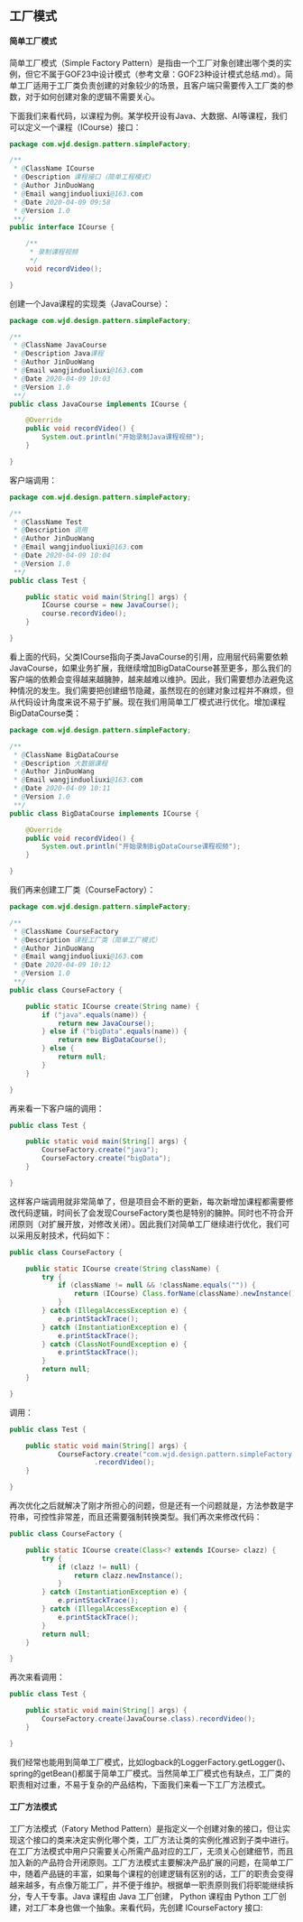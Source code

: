 ## 工厂模式

#### 简单工厂模式

简单工厂模式（Simple Factory Pattern）是指由一个工厂对象创建出哪个类的实例，但它不属于GOF23中设计模式（参考文章：GOF23种设计模式总结.md）。简单工厂适用于工厂类负责创建的对象较少的场景，且客户端只需要传入工厂类的参数，对于如何创建对象的逻辑不需要关心。 

下面我们来看代码，以课程为例。某学校开设有Java、大数据、AI等课程，我们可以定义一个课程（ICourse）接口：

```java
package com.wjd.design.pattern.simpleFactory;

/**
 * @ClassName ICourse
 * @Description 课程接口（简单工程模式）
 * @Author JinDuoWang
 * @Email wangjinduoliuxi@163.com
 * @Date 2020-04-09 09:58
 * @Version 1.0
 **/
public interface ICourse {

    /**
     * 录制课程视频
     */
    void recordVideo();

}
```

创建一个Java课程的实现类（JavaCourse）：

```java
package com.wjd.design.pattern.simpleFactory;

/**
 * @ClassName JavaCourse
 * @Description Java课程
 * @Author JinDuoWang
 * @Email wangjinduoliuxi@163.com
 * @Date 2020-04-09 10:03
 * @Version 1.0
 **/
public class JavaCourse implements ICourse {

    @Override
    public void recordVideo() {
        System.out.println("开始录制Java课程视频");
    }

}
```

客户端调用：

```java
package com.wjd.design.pattern.simpleFactory;

/**
 * @ClassName Test
 * @Description 调用
 * @Author JinDuoWang
 * @Email wangjinduoliuxi@163.com
 * @Date 2020-04-09 10:04
 * @Version 1.0
 **/
public class Test {

    public static void main(String[] args) {
        ICourse course = new JavaCourse();
        course.recordVideo();
    }

}
```

看上面的代码，父类ICourse指向子类JavaCourse的引用，应用层代码需要依赖JavaCourse，如果业务扩展，我继续增加BigDataCourse甚至更多，那么我们的客户端的依赖会变得越来越臃肿，越来越难以维护。因此，我们需要想办法避免这种情况的发生。我们需要把创建细节隐藏，虽然现在的创建对象过程并不麻烦，但从代码设计角度来说不易于扩展。现在我们用简单工厂模式进行优化。增加课程BigDataCourse类：

```java
package com.wjd.design.pattern.simpleFactory;

/**
 * @ClassName BigDataCourse
 * @Description 大数据课程
 * @Author JinDuoWang
 * @Email wangjinduoliuxi@163.com
 * @Date 2020-04-09 10:11
 * @Version 1.0
 **/
public class BigDataCourse implements ICourse {

    @Override
    public void recordVideo() {
        System.out.println("开始录制BigDataCourse课程视频");
    }

}
```

我们再来创建工厂类（CourseFactory）：

```java
package com.wjd.design.pattern.simpleFactory;

/**
 * @ClassName CourseFactory
 * @Description 课程工厂类（简单工厂模式）
 * @Author JinDuoWang
 * @Email wangjinduoliuxi@163.com
 * @Date 2020-04-09 10:12
 * @Version 1.0
 **/
public class CourseFactory {

    public static ICourse create(String name) {
        if ("java".equals(name)) {
            return new JavaCourse();
        } else if ("bigData".equals(name)) {
            return new BigDataCourse();
        } else {
            return null;
        }
    }

}
```

再来看一下客户端的调用：

```java
public class Test {

    public static void main(String[] args) {
        CourseFactory.create("java");
        CourseFactory.create("bigData");
    }

}
```

这样客户端调用就非常简单了，但是项目会不断的更新，每次新增加课程都需要修改代码逻辑，时间长了会发现CourseFactory类也是特别的臃肿。同时也不符合开闭原则（对扩展开放，对修改关闭）。因此我们对简单工厂继续进行优化，我们可以采用反射技术，代码如下：

```java
public class CourseFactory {

    public static ICourse create(String className) {
        try {
            if (className != null && !className.equals("")) {
                return (ICourse) Class.forName(className).newInstance();
            }
        } catch (IllegalAccessException e) {
            e.printStackTrace();
        } catch (InstantiationException e) {
            e.printStackTrace();
        } catch (ClassNotFoundException e) {
            e.printStackTrace();
        }
        return null;
    }

}
```

调用：

```java
public class Test {

    public static void main(String[] args) {
 		    CourseFactory.create("com.wjd.design.pattern.simpleFactory.JavaCourse")
                     .recordVideo();
    }

}
```

再次优化之后就解决了刚才所担心的问题，但是还有一个问题就是，方法参数是字符串，可控性非常差，而且还需要强制转换类型。我们再次来修改代码：

```java
public class CourseFactory {

    public static ICourse create(Class<? extends ICourse> clazz) {
        try {
            if (clazz != null) {
                return clazz.newInstance();
            }
        } catch (InstantiationException e) {
            e.printStackTrace();
        } catch (IllegalAccessException e) {
            e.printStackTrace();
        }
        return null;
    }

}
```

再次来看调用：

```java
public class Test {

    public static void main(String[] args) {
        CourseFactory.create(JavaCourse.class).recordVideo();
    }

}

```

我们经常也能用到简单工厂模式，比如logback的LoggerFactory.getLogger()、spring的getBean()都属于简单工厂模式。当然简单工厂模式也有缺点，工厂类的职责相对过重，不易于复杂的产品结构，下面我们来看一下工厂方法模式。

#### 工厂方法模式

工厂方法模式（Fatory Method Pattern）是指定义一个创建对象的接口，但让实现这个接口的类来决定实例化哪个类，工厂方法让类的实例化推迟到子类中进行。在工厂方法模式中用户只需要关心所需产品对应的工厂，无须关心创建细节，而且加入新的产品符合开闭原则。工厂方法模式主要解决产品扩展的问题，在简单工厂中，随着产品链的丰富，如果每个课程的创建逻辑有区别的话，工厂的职责会变得越来越多，有点像万能工厂，并不便于维护。根据单一职责原则我们将职能继续拆分，专人干专事。Java 课程由 Java 工厂创建， Python 课程由 Python 工厂创建，对工厂本身也做一个抽象。来看代码，先创建 ICourseFactory 接口: 